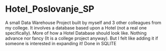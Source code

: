 # Hotel_Poslovanje_SP
A small Data Warehouse Project built by myself and 3 other colleagues from my college. It involves a database based upon a Hotel (not a real one specifically). More of how a Hotel Database should look like. Nothing advance nor fancy (It is a college project anyway).  But I felt like adding it if someone is interested in expanding it! Done in SQLITE
